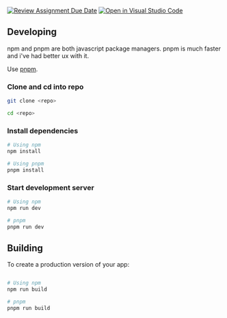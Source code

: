 [![Review Assignment Due Date](https://classroom.github.com/assets/deadline-readme-button-24ddc0f5d75046c5622901739e7c5dd533143b0c8e959d652212380cedb1ea36.svg)](https://classroom.github.com/a/apcvbojB)
[![Open in Visual Studio Code](https://classroom.github.com/assets/open-in-vscode-718a45dd9cf7e7f842a935f5ebbe5719a5e09af4491e668f4dbf3b35d5cca122.svg)](https://classroom.github.com/online_ide?assignment_repo_id=12489532&assignment_repo_type=AssignmentRepo)

## Developing

npm and pnpm are both javascript package managers. pnpm is much faster and i've had better ux with it.

Use [pnpm](https://pnpm.io/installation).

### Clone and cd into repo

```bash
git clone <repo>

cd <repo>
```

### Install dependencies

```bash
# Using npm
npm install

# Using pnpm
pnpm install
```

### Start development server
```bash
# Using npm
npm run dev

# pnpm
pnpm run dev
```

## Building

To create a production version of your app:

```bash

# Using npm
npm run build

# pnpm
pnpm run build
```
